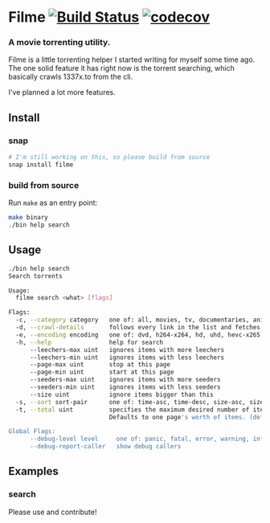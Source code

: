 # Filme [![Build Status](https://travis-ci.org/florinutz/filme.svg?branch=master)](https://travis-ci.org/florinutz/filme) [![codecov](https://codecov.io/gh/florinutz/filme/branch/master/graph/badge.svg)](https://codecov.io/gh/florinutz/filme)

### A movie torrenting utility.

Filme is a little torrenting helper I started writing for myself some time ago.
The one solid feature it has right now is the torrent searching, which
basically crawls 1337x.to from the cli.

I've planned a lot more features.

## Install

### snap
```bash
# I'm still working on this, so please build from source
snap install filme
```

### build from source

Run `make` as an entry point:

```bash
make binary
./bin help search
```

## Usage

```bash
./bin help search 
Search torrents

Usage:
  filme search <what> [flags]

Flags:
  -c, --category category   one of: all, movies, tv, documentaries, anime, xxx (default all)
  -d, --crawl-details       follows every link in the list and fetches detail pages data
  -e, --encoding encoding   one of: dvd, h264-x264, hd, uhd, hevc-x265, mp4, svcd-vcd, divx-xvid
  -h, --help                help for search
      --leechers-max uint   ignores items with more leechers
      --leechers-min uint   ignores items with less leechers
      --page-max uint       stop at this page
      --page-min uint       start at this page
      --seeders-max uint    ignores items with more seeders
      --seeders-min uint    ignores items with less seeders
      --size uint           ignore items bigger than this
  -s, --sort sort-pair      one of: time-asc, time-desc, size-asc, size-desc, seeders-asc, seeders-desc, leechers-asc, leechers-desc (default seeders-desc)
  -t, --total uint          specifies the maximum desired number of items to display.
                            Defaults to one page's worth of items. (default 20)

Global Flags:
      --debug-level level     one of: panic, fatal, error, warning, info, debug, trace (default panic)
      --debug-report-caller   show debug callers
```
## Examples

### search 

Please use and contribute!
